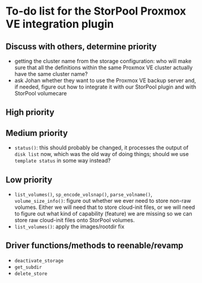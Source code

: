 <!--
SPDX-FileCopyrightText: StorPool <support@storpool.com>
SPDX-License-Identifier: BSD-2-Clause
-->

# To-do list for the StorPool Proxmox VE integration plugin

## Discuss with others, determine priority

- getting the cluster name from the storage configuration: who will make sure that
  all the definitions within the same Proxmox VE cluster actually have the same cluster name?
- ask Johan whether they want to use the Proxmox VE backup server and, if needed, figure out
  how to integrate it with our StorPool plugin and with StorPool volumecare

## High priority


## Medium priority

- `status()`: this should probably be changed, it processes the output of `disk list` now,
  which was the old way of doing things; should we use `template status` in some way instead?

## Low priority

- `list_volumes()`, `sp_encode_volsnap()`, `parse_volname()`, `volume_size_info()`:
  figure out whether we ever need to store non-raw volumes.
  Either we will need that to store cloud-init files, or we will need to figure out
  what kind of capability (feature) we are missing so we can store raw cloud-init
  files onto StorPool volumes.
- `list_volumes()`: apply the images/rootdir fix

## Driver functions/methods to reenable/revamp

- `deactivate_storage`
- `get_subdir`
- `delete_store`
